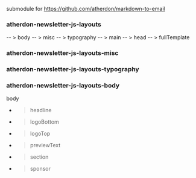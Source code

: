 submodule for https://github.com/atherdon/markdown-to-email


### atherdon-newsletter-js-layouts



  -- > body
  -- > misc
  -- > typography
  -- > main
  -- > head
  -- > fullTemplate



### atherdon-newsletter-js-layouts-misc


### atherdon-newsletter-js-layouts-typography


### atherdon-newsletter-js-layouts-body

body
  - > headline
  - > logoBottom
  - > logoTop
  - > previewText
  - > section
  - > sponsor